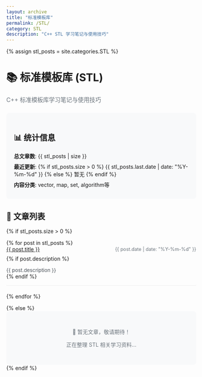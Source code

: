 ```yaml
---
layout: archive
title: "标准模板库"
permalink: /STL/
category: STL
description: "C++ STL 学习笔记与使用技巧"
---
```


{% assign stl_posts = site.categories.STL %}

<div class="category-header">
  <h1>📚 标准模板库 (STL)</h1>
  <p class="category-description">C++ 标准模板库学习笔记与使用技巧</p>
</div>

<div class="category-stats">
  <h2>📊 统计信息</h2>
  <ul>
    <li><strong>总文章数</strong>: {{ stl_posts | size }}</li>
    <li><strong>最近更新</strong>: 
      {% if stl_posts.size > 0 %}
        {{ stl_posts.last.date | date: "%Y-%m-%d" }}
      {% else %}
        暂无
      {% endif %}
    </li>
    <li><strong>内容分类</strong>: vector, map, set, algorithm等</li>
  </ul>
</div>

<h2>📝 文章列表</h2>

{% if stl_posts.size > 0 %}
<ul class="post-list">
  {% for post in stl_posts %}
    <li>
      <div class="post-title">
        <a href="{{ post.url }}">{{ post.title }}</a>
        <span class="post-date">{{ post.date | date: "%Y-%m-%d" }}</span>
      </div>
      {% if post.description %}
      <p class="post-description">{{ post.description }}</p>
      {% endif %}
    </li>
  {% endfor %}
</ul>
{% else %}
<div class="empty-state">
  <p>🚧 暂无文章，敬请期待！</p>
  <p>正在整理 STL 相关学习资料...</p>
</div>
{% endif %}

<style>
.category-header {
  margin-bottom: 25px;
}
.category-description {
  color: #6c757d;
  font-size: 1.1em;
}
.category-stats {
  background-color: #f8f9fa;
  padding: 20px;
  border-radius: 8px;
  margin-bottom: 30px;
}
.category-stats ul {
  list-style: none;
  padding-left: 0;
  margin-bottom: 0;
}
.category-stats li {
  margin-bottom: 8px;
}
.post-list {
  list-style: none;
  padding-left: 0;
}
.post-list li {
  margin-bottom: 20px;
  padding-bottom: 15px;
  border-bottom: 1px solid #eee;
}
.post-title {
  display: flex;
  justify-content: space-between;
  align-items: center;
  margin-bottom: 8px;
}
.post-date {
  color: #6c757d;
  font-size: 0.9em;
}
.post-description {
  color: #495057;
  margin-bottom: 0;
  font-size: 0.95em;
}
.empty-state {
  background-color: #f8f9fa;
  padding: 30px;
  border-radius: 8px;
  text-align: center;
  color: #6c757d;
}
</style>
